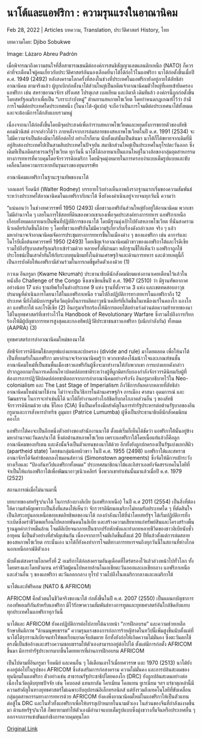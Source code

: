 # นาโต้และแอฟริกา : ความรุนแรงในอาณานิคม

Feb 28, 2022 | Articles บทความ, Translation, ประวัติศาสตร์ History, ไทย





บทความโดย: Djibo Sobukwe

Image: Lázaro Abreu Padrón

เมื่อพิจารณาถึงความสนใจที่สื่อสาธารณชนมีต่อองค์การสนธิสัญญาแอตแลนติกเหนือ (NATO) ก็ควรค่าที่จะเตือนใจผู้คนเกี่ยวกับประวัติศาสตร์อันนองเลือดที่นาโต้ได้ก่อไว้ในแอฟริกา นาโต้ก่อตั้งขึ้นเมื่อปี ค.ศ. 1949 (2492) หลังสงครามโลกครั้งที่สองในช่วงที่ประเทศในแอฟริกายังอยู่ภายใต้ลัทธิล่าอาณานิคม ตามจริงแล้ว ผู้บุกเบิกก่อตั้งนาโต้ส่วนใหญ่เป็นอดีตเจ้าอาณานิคมตัวใหญ่ที่เคยเข้ายึดครองแอฟริกา เช่น สหราชอาณาจักร ฝรั่งเศส โปรตุเกส เบลเยียม และอิตาลี เดิมทีแล้ว องค์กรนี้ถูกก่อตั้งขึ้นโดยสหรัฐอเมริกาเพื่อเป็น “เกราะกำบังหมู่” ต้านทานสหภาพโซเวียต โดยกำหนดกฎเกณฑ์ไว้ว่า ถ้ามีการโจมตีต่อประเทศใดประเทศหนึ่ง (ในนาโต้-ผู้แปล) จะถือว่าเป็นการโจมตีต่อประเทศนาโต้ทั้งหมด และจะต้องมีการโต้กลับแบบรวมหมู่

เนื่องจากนาโต้ก่อตั้งขึ้นโดยมีจุดประสงค์เพื่อกำราบสหภาพโซเวียตและหยุดยั้งการขยายตัวของลัทธิคอมมิวนิสต์ อาจกล่าวได้ว่า ภายหลังจากการล่มสลายของสหภาพโซเวียตในปี ค.ศ. 1991 (2534) จะไม่มีความจำเป็นต้องมีนาโต้อีกต่อไป อย่างไรก็ตาม นับตั้งแต่นั้นเป็นต้นมา นาโต้ก็ได้ขยายจากเดิมที่มีอยู่สิบสองประเทศไปเป็นสามสิบประเทศในปัจจุบัน สมาชิกส่วนใหญ่เป็นประเทศในยุโรปตะวันออก ซึ่งเดิมทีเป็นอดีตสาธารณรัฐโซเวียต ทุกวันนี้ นาโต้ได้กลายมาเป็นแกนใหญ่ในวงล้อของกลุ่มอุตสาหกรรมทางการทหารที่ควบคุมโดยจักรวรรดิอเมริกา โดยมีจุดมุ่งหมายในการครอบงำแบบเต็มรูปแบบและขับเคลื่อนโดยความกระหายอันรุนแรงของทุนบรรษัท

อาณานิคมแอฟริกาในฐานะฐานทัพของนาโต้

วอลเตอร์ ร็อดนีย์ (Walter Rodney) บรรยายไว้อย่างเห็นภาพถึงรากฐานแรกเริ่มของความสัมพันธ์ระหว่างประเทศใต้อาณานิคมในแอฟริกากับนาโต้ ซึ่งยังคงดำเนินอยู่จวบจนทุกวันนี้ ความว่า

“แน่นอนว่า ในช่วงทศวรรษที่ 1950 (2493) เมื่อชาวแอฟริกันส่วนใหญ่ยังอยู่ใต้อาณานิคม พวกเขาไม่มีอำนาจใด ๆ เลยในการใช้สอยที่ดินของพวกเขาเองเพื่อจุดประสงค์ทางการทหาร แอฟริกาเหนือเกือบทั้งหมดกลายมาเป็นพื้นที่ปฏิบัติการของนาโต้ โดยมีฐานมุ่งเป้าไปยังสหภาพโซเวียต ที่นั่นสงครามนิวเคลียร์เกิดขึ้นได้ง่าย ๆ โดยที่ชาวแอฟริกันไม่มีความรู้เกี่ยวกับเรื่องดังกล่าวเลย จริง ๆ แล้ว มหาอำนาจเจ้าอาณานิคมจัดการประชุมทางการทหารขึ้นในเมืองต่าง ๆ ของแอฟริกา เช่น ดาการ์และไนโรบีเมื่อต้นทศวรรษที่ 1950 (2493) โดยเชิญเจ้าอาณานิคมผิวขาวของแอฟริกาใต้และโรดีเซีย รวมไปถึงรัฐบาลสหรัฐอเมริกาเข้าร่วมด้วย หลายครั้งที่ผ่านมา หลักฐานชี้ให้เห็นว่า แอฟริกาถูกใช้ประโยชน์เป็นเสาค้ำยันให้กับระบบทุนนิยมทั้งในด้านเศรษฐกิจและด้านการทหาร และด้วยเหตุนี้ก็เป็นการบังคับให้แอฟริกามีส่วนร่วมในการกดขี่ขูดรีดตัวเองด้วย (1)

กวาเม อึนกรูมา (Kwame Nkrumah) ประธานาธิบดีนักสังคมนิยมแห่งกานาเคยเตือนไว้แล้วในหนังสือ Challenge of the Congo ซึ่งเขาเขียนขึ้นปี ค.ศ. 1967 (2510) ว่า มีฐานทัพอากาศอย่างน้อย 17 แห่ง ฐานทัพเรือในต่างประเทศ 9 แห่ง ฐานที่ตั้งจรวด 3 แห่ง และเขตทดสอบอาวุธปรมาณูที่ดำเนินการโดยนาโต้ในแอฟริกาเหนือ รวมไปถึงปฏิบัติการทางทหารในแอฟริกาถึง 12 ประเทศ นี่ยังไม่นับการขูดรีดวัตถุดิบในการผลิตอาวุธนิวเคลียร์ที่เกิดขึ้นในเหมืองแร่ในคองโก แองโกลา แอฟริกาใต้ และโรดีเซีย (2) อึนกรูมาเรียกร้องให้มีการตอบโต้อย่างเร่งด่วนต่อความท้าทายของนาโต้ในยุทธศาสตร์ที่เขาร่างไว้ใน Handbook of Revolutionary Warfare ซึ่งรวมไปถึงการเรียกร้องให้มีผู้บัญชาการทหารสูงสุดและกองทัพปฏิวัติประชาชนชาวแอฟริกา (ผนึกกำลังกัน) ทั้งหมด (AAPRA) (3)

ยุทธศาสตร์การล่าอาณานิคมใหม่ของนาโต้

ลัทธิจักรวรรดินิยมใช้กลยุทธ์แบ่งแยกและปกครอง (divide and rule) มาโดยตลอด เพื่อให้นาโต้เป็นที่ยอมรับในแอฟริกา มหาอำนาจเจ้าอาณานิคมรู้ว่า พวกเขาต้องโน้มน้าวใจและเกณฑ์ชนชั้นอาณานิคมใหม่ที่เป็นชนพื้นเมืองชาวแอฟริกันผู้ซึ่งจะมาทำงานให้กับพวกเขา การแบ่งแยกดังกล่าวปรากฏออกมาในการเคลื่อนไหวปลดปล่อยชาติระหว่างผู้ที่ผูกมิตรกับกองกำลังจักรวรรดินิยมกับผู้ที่ต้องการการปฏิวัติปลดปล่อยชาติออกจากการล่าอาณานิคมอย่างจริงจัง อึนกรูมาอธิบายไว้ใน Neo-colonialism และ The Last Stage of Imperialism ถึงวิธีการอันหลากหลายที่ลัทธิล่าอาณานิคมใหม่นำมาใช้งาน ไม่ว่าจะเป็นวิธีการในด้านเศรษฐกิจ การเมือง ศาสนา อุดมการณ์ และวัฒนธรรม ในการจะทำเช่นนี้ได้ นาโต้ก็ทำงานอย่างใกล้ชิดกับกลไกภาคส่วนอื่น ๆ ของลัทธิจักรวรรดินิยมด้วย เช่น ซีไอเอ (CIA) ซึ่งเป็นเครื่องมือสำคัญในการทำรัฐประหารต่อต้านรัฐบาลของอึนกรูมาและการสังหารปาทริซ ลูมุมบา (Patrice Lumumba) ผู้ซึ่งเป็นประธานาธิบดีนักสังคมนิยมคองโก

แอฟริกาใต้คงจะเป็นอีกหนึ่งตัวอย่างของสำนักงานนาโต้ ตั้งแต่เริ่มก็เห็นได้ชัดว่า แอฟริกาใต้นั้นอยู่ข้างมหาอำนาจตะวันตก/นาโต้ ซึ่งต่อต้านสหภาพโซเวียต เพราะแอฟริกาใต้โดยเนื้อแท้แล้วก็คือลูกอาณานิคมของบริเตน และดังนั้นจึงเป็นตัวแทนของนาโต้ด้วย อีกทั้งยังถูกปกครองเป็นรัฐแบ่งแยกสีผิว (apartheid state) โดยชนกลุ่มน้อยผิวขาว ในปี ค.ศ. 1955 (2498) แอฟริกาใต้และสหราชอาณาจักรได้จัดทำข้อตกลงไซมอนส์ทาวน์ (Simonstown agreements) ซึ่งจัดให้มีการเฝ้าระวังทางเรือและ “ป้องกันทวีปแอฟริกาทั้งหมด” ประเทศสมาชิกนาโต้และอิสราเอลยังจัดสรรเทคโนโลยีที่จำเป็นให้แก่แอฟริกาใต้เพื่อพัฒนาอาวุธนิวเคลียร์ ซึ่งพวกเขาทำเช่นนั้นมาแล้วเมื่อปี ค.ศ. 1979 (2522)

สถานการณ์เมื่อไม่นานมานี้

บทบาทของสหรัฐฯ/นาโต้ ในการล้างบางลิเบีย (แอฟริกาเหนือ) ในปี ค.ศ 2011 (2554) เป็นสิ่งที่ต้องให้ความสำคัญเพราะเป็นสิ่งที่แสดงให้เห็นว่า จักรวรรดินิยมอเมริกาไม่ยอมรับประเทศใด ๆ ที่ตัดสินใจเป็นอิสระอยู่นอกเหนือขอบเขตอิทธิพลของนาโต้ กองกำลังนาโต้ที่นำโดยสหรัฐฯ ได้เริ่มปฏิบัติการทิ้งระเบิดซึ่งคร่าชีวิตพลเรือนไปหลายพันคนในลิเบีย และสร้างความเสียหายแก่ทรัพย์สินและโครงสร้างพื้นฐานมูลค่ากว่าหมื่นล้าน โจมตีลิเบียจนกลายเป็นซากปรักหักพังและทำลายหลายชีวิตของชาวลิเบียนับชั่วอายุคน นี่เป็นตัวอย่างที่สำคัญเช่นกัน เนื่องจากการโจมตีเกิดขึ้นตั้งแต่ 20 ปีที่แล้วตั้งแต่การล่มสลายของสหภาพโซเวียต กระนั้นเอง นาโต้ก็ยังคงทำการโจมตีทางการทหารจนถึงทุกวันนี้ในสถานที่ห่างไกลนอกเหนืออาณัติตัวเอง

นับตั้งแต่สงครามโลกครั้งที่ 2 อเมริกาได้ก่อสงครามอันดุเดือดที่ไตร่ตรองไว้แล้วล่วงหน้าไปทั่วโลก ทั้งโดยตรงและโดยตัวแทน คร่าชีวิตผู้คนไปหลายล้านในเอเชียตะวันออกและเอเชียกลาง แอฟริกาเหนือและส่วนอื่น ๆ ของแอฟริกา ตะวันออกกลาง ยุโรป รวมไปถึงในอเมริกากลางและอเมริกาใต้



นาโต้และอัฟริคอม (NATO & AFRICOM)

AFRICOM คือตัวตนในชีวิตจริงของนาโต้ ก่อตั้งขึ้นในปี ค.ศ. 2007 (2550) เป็นแผนกบัญชาการกองทัพอเมริกันสำหรับแอฟริกา มีไว้รักษาความสัมพันธ์ทางการทูตและยุทธศาสตร์อันใกล้ชิดกับแทบทุกประเทศในแอฟริกาทุกวันนี้

นาโต้และ AFRICOM ยังคงปฏิบัติการต่อไปภายใต้ฉากหน้า “การฝึกอบรม” และความช่วยเหลือรักษาสันติภาพ “ด้านมนุษยธรรม” ความรุนแรงของการก่อการร้ายญิฮาดในทวีปนี้เพิ่มสูงขึ้นนับตั้งแต่ที่นาโต้ได้รุกรานลิเบียจนทำให้พลเรือนบาดเจ็บล้มตาย อีกทั้งยังก่อให้เกิดความไม่มั่นคง ซึ่งตะวันตกใช้ตรงนี้เป็นข้ออ้างและสร้างความชอบธรรมให้ตัวเองสามารถอยู่ต่อไปได้ ตั้งแต่มีการก่อตั้ง AFRICOM ขึ้นมา มีการทำรัฐประหารมากขึ้นโดยทหารที่ผ่านการฝึกอบรม AFRICOM

เป็นไปตามที่อึนกรูมา ร็อดนีย์ และคนอื่น ๆ ได้เตือนเอาไว้เมื่อทศวรรษ และ 1970 (2513) นาโต้ยังคงอยู่ต่อไปในรูปของ AFRICOM ซึ่งส่งเสริมการก่อสงคราม ความไม่มั่นคง และการปล้นสะดมของทุนนิยมในแอฟริกา ตัวอย่างเช่น สาธารณรัฐประชาธิปไตยคองโก (DRC) ยังถูกปล้นสะดมอย่างต่อเนื่องในวัตถุดิบยุทธปัจจัย เช่น โคบอลต์ แทนทาลัม โครเมียม โคลแทน ยูเรเนียม ฯลฯ แร่ธาตุเหล่านี้มีความสำคัญในทางยุทธศาสตร์ไม่เฉพาะกับอุปกรณ์อิเล็กทรอนิกส์ แต่ยังรวมถึงเทคโนโลยีที่ขับเคลื่อนกลุ่มอุตสาหกรรมทางการทหารด้วย AFRICOM ยังคงพึ่งอาณานิคมใหม่ในแอฟริกาให้เป็นตัวแทนต่อสู้ใน DRC และในทั่วทั้งแอฟริกาเพื่อให้บรรลุเป้าหมายในนามตัวเอง ในส่วนของจีนที่กำลังผงาดขึ้นมา ด้านสหรัฐฯ/นาโต้ ก็พยายามทำให้ตัวเองมีอำนาจแบบเต็มรูปแบบซึ่งมุ่งขวางกั้นจีนหรือประเทศอื่น ๆ ออกจากการแข่งขันแย่งชิงการควบคุมทุนโลก



[Original Link](https://www.dindeng.com/nato-africa/)